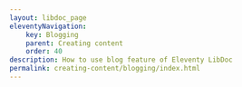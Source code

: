 ```yaml
---
layout: libdoc_page
eleventyNavigation:
    key: Blogging
    parent: Creating content
    order: 40
description: How to use blog feature of Eleventy LibDoc
permalink: creating-content/blogging/index.html
---
```

